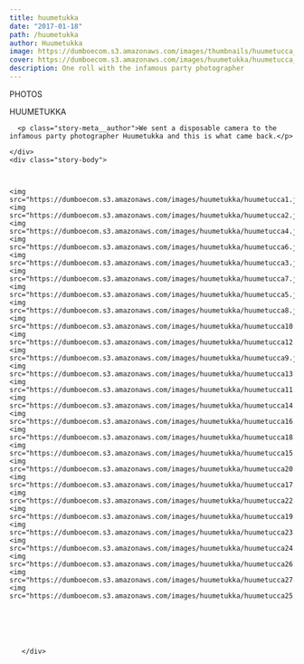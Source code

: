 ```yaml
---
title: huumetukka
date: "2017-01-18"
path: /huumetukka
author: Huumetukka
image: https://dumboecom.s3.amazonaws.com/images/thumbnails/huumetucca_sheet.jpg
cover: https://dumboecom.s3.amazonaws.com/images/huumetukka/huumetucca_sheet.jpg
description: One roll with the infamous party photographer
---
```


<div class="story">
    <div class="story-meta">
        <p>PHOTOS</p>
        <p class="story-meta__author">HUUMETUKKA</p>
        
      <p class="story-meta__author">We sent a disposable camera to the infamous party photographer Huumetukka and this is what came back.</p>
        
    </div>
    <div class="story-body">
    
    
    
    <img src="https://dumboecom.s3.amazonaws.com/images/huumetukka/huumetucca1.jpg">
    <img src="https://dumboecom.s3.amazonaws.com/images/huumetukka/huumetucca2.jpg">
    <img src="https://dumboecom.s3.amazonaws.com/images/huumetukka/huumetucca4.jpg">
    <img src="https://dumboecom.s3.amazonaws.com/images/huumetukka/huumetucca6.jpg">
    <img src="https://dumboecom.s3.amazonaws.com/images/huumetukka/huumetucca3.jpg">
    <img src="https://dumboecom.s3.amazonaws.com/images/huumetukka/huumetucca7.jpg">
    <img src="https://dumboecom.s3.amazonaws.com/images/huumetukka/huumetucca5.jpg">
    <img src="https://dumboecom.s3.amazonaws.com/images/huumetukka/huumetucca8.jpg">
    <img src="https://dumboecom.s3.amazonaws.com/images/huumetukka/huumetucca10.jpg">
    <img src="https://dumboecom.s3.amazonaws.com/images/huumetukka/huumetucca12.jpg">
    <img src="https://dumboecom.s3.amazonaws.com/images/huumetukka/huumetucca9.jpg">
    <img src="https://dumboecom.s3.amazonaws.com/images/huumetukka/huumetucca13.jpg">
    <img src="https://dumboecom.s3.amazonaws.com/images/huumetukka/huumetucca11.jpg">
    <img src="https://dumboecom.s3.amazonaws.com/images/huumetukka/huumetucca14.jpg">
    <img src="https://dumboecom.s3.amazonaws.com/images/huumetukka/huumetucca16.jpg">
    <img src="https://dumboecom.s3.amazonaws.com/images/huumetukka/huumetucca18.jpg">
    <img src="https://dumboecom.s3.amazonaws.com/images/huumetukka/huumetucca15.jpg">
    <img src="https://dumboecom.s3.amazonaws.com/images/huumetukka/huumetucca20.jpg">
    <img src="https://dumboecom.s3.amazonaws.com/images/huumetukka/huumetucca17.jpg">
    <img src="https://dumboecom.s3.amazonaws.com/images/huumetukka/huumetucca22.jpg">
    <img src="https://dumboecom.s3.amazonaws.com/images/huumetukka/huumetucca19.jpg">
    <img src="https://dumboecom.s3.amazonaws.com/images/huumetukka/huumetucca23.jpg">
    <img src="https://dumboecom.s3.amazonaws.com/images/huumetukka/huumetucca24.jpg">
    <img src="https://dumboecom.s3.amazonaws.com/images/huumetukka/huumetucca26.jpg">
    <img src="https://dumboecom.s3.amazonaws.com/images/huumetukka/huumetucca27.jpg">
    <img src="https://dumboecom.s3.amazonaws.com/images/huumetukka/huumetucca25.jpg">
    
  
  
  
   
     
       </div>
</div>